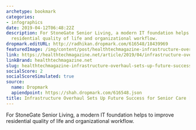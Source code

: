 ```yaml
---
archetype: bookmark
categories:
- infographics
date: 2019-04-12T06:48:22Z
description: For StoneGate Senior Living, a modern IT foundation helps to improve
  residential quality of life and organizational workflow.
dropmark.editURL: http://radhikan.dropmark.com/616548/18439969
featuredImage: /img/content/post/healthtechmagazine-infrastructure-overhaul-sets-up-future-success-for-senior-care-infographic.jpg
link: https://healthtechmagazine.net/article/2019/04/infrastructure-overhaul-sets-future-success-senior-care-infographic
linkBrand: healthtechmagazine.net
slug: healthtechmagazine-infrastructure-overhaul-sets-up-future-success-for-senior-care-infographic
socialScore: 2
socialScoreSimulated: true
source:
  name: Dropmark
  apiendpoint: https://shah.dropmark.com/616548.json
title: Infrastructure Overhaul Sets Up Future Success for Senior Care [#Infographic]
---
```

For StoneGate Senior Living, a modern IT foundation helps to improve residential quality of life and organizational workflow.